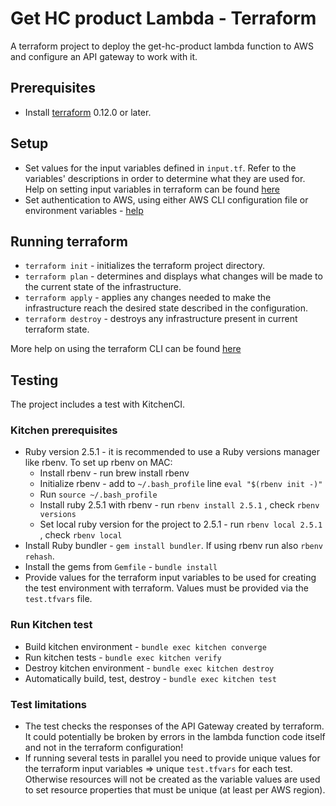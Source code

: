 # Get HC product Lambda - Terraform

A terraform project to deploy the get-hc-product lambda function to AWS and configure an API gateway to work with it.

## Prerequisites

* Install [terraform](https://www.terraform.io/downloads.html) 0.12.0 or later.

## Setup

* Set values for the input variables defined in `input.tf`. Refer to the variables' descriptions in order to determine what they are used for. Help on setting input variables in terraform can be found [here](https://www.terraform.io/docs/configuration/variables.html#assigning-values-to-root-module-variables)
* Set authentication to AWS, using either AWS CLI configuration file or environment variables - [help](https://www.terraform.io/docs/providers/aws/index.html#environment-variables)

## Running terraform

* `terraform init` - initializes the terraform project directory.
* `terraform plan` - determines and displays what changes will be made to the current state of the infrastructure.
* `terraform apply` - applies any changes needed to make the infrastructure reach the desired state described in the configuration.
* `terraform destroy` - destroys any infrastructure present in current terraform state.

More help on using the terraform CLI can be found [here](https://www.terraform.io/docs/commands/index.html)

## Testing

The project includes a test with KitchenCI.

### Kitchen prerequisites

* Ruby version 2.5.1 - it is recommended to use a Ruby versions manager like rbenv. To set up rbenv on MAC:
  * Install rbenv - run brew install rbenv
  * Initialize rbenv - add to `~/.bash_profile` line `eval "$(rbenv init -)"`
  * Run `source ~/.bash_profile`
  * Install ruby 2.5.1 with rbenv - run `rbenv install 2.5.1` , check `rbenv versions`
  * Set local ruby version for the project to 2.5.1 - run `rbenv local 2.5.1` , check `rbenv local`
* Install Ruby bundler - `gem install bundler`. If using rbenv run also `rbenv rehash`.
* Install the gems from `Gemfile` - `bundle install`
* Provide values for the terraform input variables to be used for creating the test environment with terraform. Values must be provided via the `test.tfvars` file.

### Run Kitchen test

* Build kitchen environment - `bundle exec kitchen converge`
* Run kitchen tests - `bundle exec kitchen verify`
* Destroy kitchen environment - `bundle exec kitchen destroy`
* Automatically build, test, destroy - `bundle exec kitchen test`

### Test limitations

* The test checks the responses of the API Gateway created by terraform. It could potentially be broken by errors in the lambda function code itself and not in the terraform configuration!
* If running several tests in parallel you need to provide unique values for the terraform input variables => unique `test.tfvars` for each test. Otherwise resources will not be created as the variable values are used to set resource properties that must be unique (at least per AWS region).
